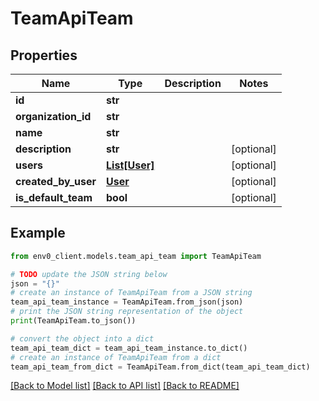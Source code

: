 # TeamApiTeam


## Properties

Name | Type | Description | Notes
------------ | ------------- | ------------- | -------------
**id** | **str** |  | 
**organization_id** | **str** |  | 
**name** | **str** |  | 
**description** | **str** |  | [optional] 
**users** | [**List[User]**](User.md) |  | [optional] 
**created_by_user** | [**User**](User.md) |  | [optional] 
**is_default_team** | **bool** |  | [optional] 

## Example

```python
from env0_client.models.team_api_team import TeamApiTeam

# TODO update the JSON string below
json = "{}"
# create an instance of TeamApiTeam from a JSON string
team_api_team_instance = TeamApiTeam.from_json(json)
# print the JSON string representation of the object
print(TeamApiTeam.to_json())

# convert the object into a dict
team_api_team_dict = team_api_team_instance.to_dict()
# create an instance of TeamApiTeam from a dict
team_api_team_from_dict = TeamApiTeam.from_dict(team_api_team_dict)
```
[[Back to Model list]](../README.md#documentation-for-models) [[Back to API list]](../README.md#documentation-for-api-endpoints) [[Back to README]](../README.md)


